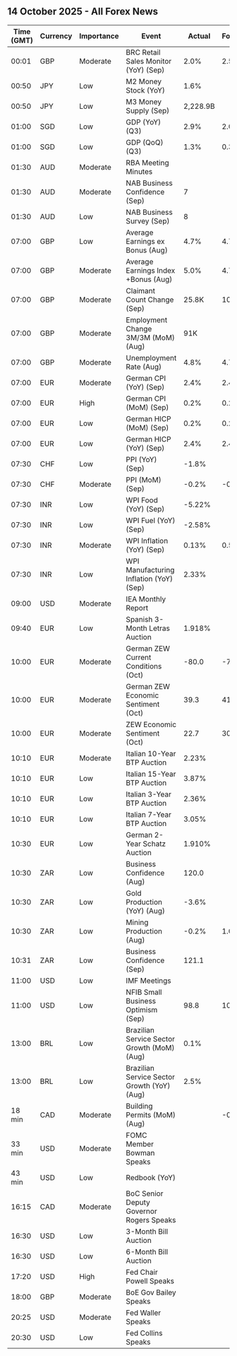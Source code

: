 ## 14 October 2025 - All Forex News

| Time (GMT) | Currency | Importance | Event | Actual | Forecast | Previous |
|------|----------|------------|-------|--------|----------|----------|
| 00:01 | GBP | Moderate | BRC Retail Sales Monitor (YoY) (Sep) | 2.0% | 2.5% | 2.9% |
| 00:50 | JPY | Low | M2 Money Stock (YoY) | 1.6% |  | 1.3% |
| 00:50 | JPY | Low | M3 Money Supply (Sep) | 2,228.9B |  | 2,221.9B |
| 01:00 | SGD | Low | GDP (YoY) (Q3) | 2.9% | 2.0% | 4.5% |
| 01:00 | SGD | Low | GDP (QoQ) (Q3) | 1.3% | 0.3% | 1.5% |
| 01:30 | AUD | Moderate | RBA Meeting Minutes |  |  |  |
| 01:30 | AUD | Moderate | NAB Business Confidence (Sep) | 7 |  | 4 |
| 01:30 | AUD | Low | NAB Business Survey (Sep) | 8 |  | 8 |
| 07:00 | GBP | Low | Average Earnings ex Bonus (Aug) | 4.7% | 4.7% | 4.8% |
| 07:00 | GBP | Moderate | Average Earnings Index +Bonus (Aug) | 5.0% | 4.7% | 4.8% |
| 07:00 | GBP | Moderate | Claimant Count Change (Sep) | 25.8K | 10.3K | -2.0K |
| 07:00 | GBP | Moderate | Employment Change 3M/3M (MoM) (Aug) | 91K |  | 232K |
| 07:00 | GBP | Moderate | Unemployment Rate (Aug) | 4.8% | 4.7% | 4.7% |
| 07:00 | EUR | Moderate | German CPI (YoY) (Sep) | 2.4% | 2.4% | 2.2% |
| 07:00 | EUR | High | German CPI (MoM) (Sep) | 0.2% | 0.2% | 0.1% |
| 07:00 | EUR | Low | German HICP (MoM) (Sep) | 0.2% | 0.2% | 0.1% |
| 07:00 | EUR | Low | German HICP (YoY) (Sep) | 2.4% | 2.4% | 2.1% |
| 07:30 | CHF | Low | PPI (YoY) (Sep) | -1.8% |  | -1.8% |
| 07:30 | CHF | Moderate | PPI (MoM) (Sep) | -0.2% | -0.2% | -0.6% |
| 07:30 | INR | Low | WPI Food (YoY) (Sep) | -5.22% |  | -3.06% |
| 07:30 | INR | Low | WPI Fuel (YoY) (Sep) | -2.58% |  | -3.17% |
| 07:30 | INR | Moderate | WPI Inflation (YoY) (Sep) | 0.13% | 0.50% | 0.52% |
| 07:30 | INR | Low | WPI Manufacturing Inflation (YoY) (Sep) | 2.33% |  | 2.55% |
| 09:00 | USD | Moderate | IEA Monthly Report |  |  |  |
| 09:40 | EUR | Low | Spanish 3-Month Letras Auction | 1.918% |  | 1.909% |
| 10:00 | EUR | Moderate | German ZEW Current Conditions (Oct) | -80.0 | -75.0 | -76.4 |
| 10:00 | EUR | Moderate | German ZEW Economic Sentiment (Oct) | 39.3 | 41.2 | 37.3 |
| 10:00 | EUR | Moderate | ZEW Economic Sentiment (Oct) | 22.7 | 30.2 | 26.1 |
| 10:10 | EUR | Moderate | Italian 10-Year BTP Auction | 2.23% |  | 3.62% |
| 10:10 | EUR | Low | Italian 15-Year BTP Auction | 3.87% |  | 4.03% |
| 10:10 | EUR | Low | Italian 3-Year BTP Auction | 2.36% |  | 2.44% |
| 10:10 | EUR | Low | Italian 7-Year BTP Auction | 3.05% |  | 2.76% |
| 10:30 | EUR | Low | German 2-Year Schatz Auction | 1.910% |  | 2.010% |
| 10:30 | ZAR | Low | Business Confidence (Aug) | 120.0 |  | 116.7 |
| 10:30 | ZAR | Low | Gold Production (YoY) (Aug) | -3.6% |  | -0.4% |
| 10:30 | ZAR | Low | Mining Production (Aug) | -0.2% | 1.0% | 5.1% |
| 10:31 | ZAR | Low | Business Confidence (Sep) | 121.1 |  | 120.0 |
| 11:00 | USD | Low | IMF Meetings |  |  |  |
| 11:00 | USD | Low | NFIB Small Business Optimism (Sep) | 98.8 | 100.6 | 100.8 |
| 13:00 | BRL | Low | Brazilian Service Sector Growth (MoM) (Aug) | 0.1% |  | 0.3% |
| 13:00 | BRL | Low | Brazilian Service Sector Growth (YoY) (Aug) | 2.5% |  | 2.8% |
| 18 min | CAD | Moderate | Building Permits (MoM) (Aug) |  | -0.7% | -0.1% |
| 33 min | USD | Moderate | FOMC Member Bowman Speaks |  |  |  |
| 43 min | USD | Low | Redbook (YoY) |  |  | 5.8% |
| 16:15 | CAD | Moderate | BoC Senior Deputy Governor Rogers Speaks |  |  |  |
| 16:30 | USD | Low | 3-Month Bill Auction |  |  | 3.850% |
| 16:30 | USD | Low | 6-Month Bill Auction |  |  | 3.695% |
| 17:20 | USD | High | Fed Chair Powell Speaks |  |  |  |
| 18:00 | GBP | Moderate | BoE Gov Bailey Speaks |  |  |  |
| 20:25 | USD | Moderate | Fed Waller Speaks |  |  |  |
| 20:30 | USD | Low | Fed Collins Speaks |  |  |  |
